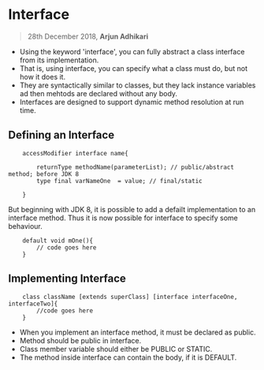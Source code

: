 # Interface

> 28th December 2018, <b>Arjun Adhikari</b>

- Using the keyword 'interface', you can fully abstract a class interface from its implementation.
- That is, using interface, you can specify what a class must do, but not how it does it.
- They are syntactically similar to classes, but they lack instance variables ad then mehtods are declared without any body.
- Interfaces are designed to support dynamic method resolution at run time.

## Defining an Interface

        accessModifier interface name{

            returnType methodName(parameterList); // public/abstract method; before JDK 8
            type final varNameOne  = value; // final/static

        }

But beginning with JDK 8, it is possible to add a defailt implementation to an interface method. Thus it is now possible for interface to specify some behaviour.

        default void mOne(){
            // code goes here
        }

## Implementing Interface

        class className [extends superClass] [interface interfaceOne, interfaceTwo]{
            //code goes here
        }

- When you implement an interface method, it must be declared as public.
- Method should be public in interface.
- Class member variable should either be PUBLIC or STATIC.
- The method inside interface can contain the body, if it is DEFAULT.
